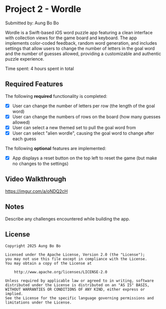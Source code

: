# Project 2 - Wordle

Submitted by: Aung Bo Bo

Wordle is a Swift-based iOS word puzzle app featuring a clean interface with collection views for the game board and keyboard. The app implements color-coded feedback, random word generation, and includes settings that allow users to change the number of letters in the goal word and the number of guesses allowed, providing a customizable and authentic puzzle experience.

Time spent: 4 hours spent in total

## Required Features

The following **required** functionality is completed:

- [x] User can change the number of letters per row (the length of the goal word)
- [x] User can change the numbers of rows on the board (how many guesses allowed)
- [x] User can select a new themed set to pull the goal word from
- [x] User can select "alien wordle", causing the goal word to change after each guess

The following **optional** features are implemented:

- [x] App displays a reset button on the top left to reset the game (but make no changes to the settings)

## Video Walkthrough

https://imgur.com/a/oNDQ2cH

## Notes

Describe any challenges encountered while building the app.

## License

    Copyright 2025 Aung Bo Bo

    Licensed under the Apache License, Version 2.0 (the "License");
    you may not use this file except in compliance with the License.
    You may obtain a copy of the License at

        http://www.apache.org/licenses/LICENSE-2.0

    Unless required by applicable law or agreed to in writing, software
    distributed under the License is distributed on an "AS IS" BASIS,
    WITHOUT WARRANTIES OR CONDITIONS OF ANY KIND, either express or implied.
    See the License for the specific language governing permissions and
    limitations under the License.
